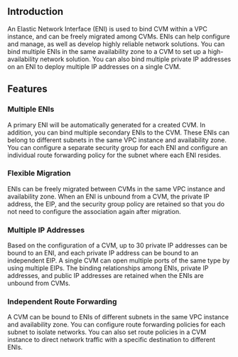 ## Introduction
An Elastic Network Interface (ENI) is used to bind CVM within a VPC instance, and can be freely migrated among CVMs. ENIs can help configure and manage, as well as develop highly reliable network solutions. You can bind multiple ENIs in the same availability zone to a CVM to set up a high-availability network solution. You can also bind multiple private IP addresses on an ENI to deploy multiple IP addresses on a single CVM.

## Features
### Multiple ENIs
A primary ENI will be automatically generated for a created CVM. In addition, you can bind multiple secondary ENIs to the CVM. These ENIs can belong to different subnets in the same VPC instance and availability zone. You can configure a separate security group for each ENI and configure an individual route forwarding policy for the subnet where each ENI resides.

### Flexible Migration
ENIs can be freely migrated between CVMs in the same VPC instance and availability zone. When an ENI is unbound from a CVM, the private IP address, the EIP, and the security group policy are retained so that you do not need to configure the association again after migration.

### Multiple IP Addresses
Based on the configuration of a CVM, up to 30 private IP addresses can be bound to an ENI, and each private IP address can be bound to an independent EIP. A single CVM can open multiple ports of the same type by using multiple EIPs. The binding relationships among ENIs, private IP addresses, and public IP addresses are retained when the ENIs are unbound from CVMs.

### Independent Route Forwarding
A CVM can be bound to ENIs of different subnets in the same VPC instance and availability zone. You can configure route forwarding policies for each subnet to isolate networks. You can also set route policies in a CVM instance to direct network traffic with a specific destination to different ENIs.

